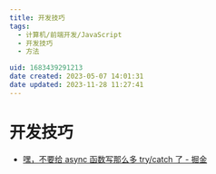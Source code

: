```yaml
---
title: 开发技巧
tags: 
  - 计算机/前端开发/JavaScript
  - 开发技巧
  - 方法

uid: 1683439291213
date created: 2023-05-07 14:01:31
date updated: 2023-11-28 11:27:41
---
```


# 开发技巧

- [嘿，不要给 async 函数写那么多 try/catch 了 - 掘金](https://juejin.cn/post/6844903886898069511)
